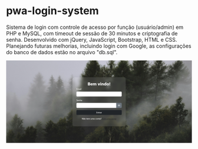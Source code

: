 # pwa-login-system
Sistema de login com controle de acesso por função (usuário/admin) em PHP e MySQL, com timeout de sessão de 30 minutos e criptografia de senha. Desenvolvido com jQuery, JavaScript, Bootstrap, HTML e CSS. Planejando futuras melhorias, incluindo login com Google, as configurações do banco de dados estão no arquivo "db.sql".

![Login Page](image.png)
